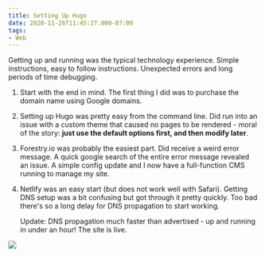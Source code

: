 ```yaml
---
title: Setting Up Hugo
date: 2020-11-26T11:45:27.000-07:00
tags:
- Web
---
```

Getting up and running was the typical technology experience. Simple instructions, easy to follow instructions. Unexpected errors and long periods of time debugging.

1. Start with the end in mind. The first thing I did was to purchase the domain name using Google domains.
2. Setting up Hugo was pretty easy from the command line. Did run into an issue with a custom theme that caused no pages to be rendered - moral of the story: **just use the default options first, and then modify later**.
3. Forestry.io was probably the easiest part. Did receive a weird error message. A quick google search of the entire error message revealed an issue. A simple config update and I now have a full-function CMS running to manage my site.
4. Netlify was an easy start (but does not work well with Safari).  Getting DNS setup was a bit confusing but got through it pretty quickly. Too bad there's so a long delay for DNS propagation to start working.

   Update: DNS propagation much faster than advertised - up and running in under an hour! The site is live.

![](/uploads/wideshot.png)
